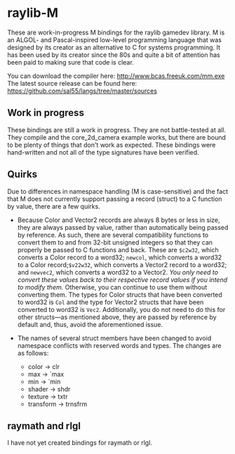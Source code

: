 # raylib-M

These are work-in-progress M bindings for the raylib gamedev library. M is an ALGOL- and Pascal-inspired low-level programming language that was designed by its creator as an alternative to C for systems programming. It has been used by its creator since the 80s and quite a bit of attention has been paid to making sure that code is clear.

You can download the compiler here: http://www.bcas.freeuk.com/mm.exe
The latest source release can be found here: https://github.com/sal55/langs/tree/master/sources

## Work in progress

These bindings are still a work in progress. They are not battle-tested at all. They compile and the core_2d_camera example works, but there are bound to be plenty of things that don't work as expected. These bindings were hand-written and not all of the type signatures have been verified.

## Quirks

Due to differences in namespace handling (M is case-sensitive) and the fact that M does not currently support passing a record (struct) to a C function by value, there are a few quirks.

* Because Color and Vector2 records are always 8 bytes or less in size, they are always passed by value, rather than automatically being passed by reference. As such, there are several compatibility functions to convert them to and from 32-bit unsigned integers so that they can properly be passed to C functions and back. These are `$c2w32`, which converts a Color record to a word32; `newcol`, which converts a word32 to a Color record;`$v22w32`, which converts a Vector2 record to a word32; and `newvec2`, which converts a word32 to a Vector2. *You only need to convert these values back to their respective record values if you intend to modify them.* Otherwise, you can continue to use them without converting them. The types for Color structs that have been converted to word32 is `Col` and the type for Vector2 structs that have been converted to word32 is `Vec2`. Additionally, you do not need to do this for other structs—as mentioned above, they are passed by reference by default and, thus, avoid the aforementioned issue.

* The names of several struct members have been changed to avoid namespace conflicts with reserved words and types. The changes are as follows:
    * color -> clr
    * max -> `max
    * min -> `min
    * shader -> shdr
    * texture -> txtr
    * transform -> trnsfrm

## raymath and rlgl

I have not yet created bindings for raymath or rlgl.